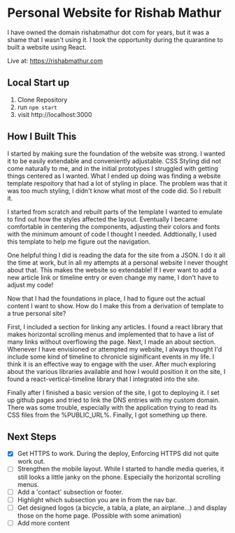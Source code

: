 # Personal Website for Rishab Mathur

I have owned the domain rishabmathur dot com for years, but it was a shame that I wasn't using it. I took the opportunity during the quarantine to built a website using React.

Live at: https://rishabmathur.com

## Local Start up
1) Clone Repository 
2) run ```npm start```
3) visit http://localhost:3000

## How I Built This
I started by making sure the foundation of the website was strong. I wanted it to be easily extendable and conveniently adjustable. CSS Styling did not come naturally to me, and in the initial prototypes I struggled with getting things centered as I wanted. What I ended up doing was finding a website template respoitory that had a lot of styling in place. The problem was that it was too much styling, I didn't know what most of the code did. So I rebuilt it. 

I started from scratch and rebuilt parts of the template I wanted to emulate to find out how the styles affected the layout. Eventually I became comfortable in centering the components, adjusting their colors and fonts with the minimum amount of code I thought I needed. Addtionally, I used this template to help me figure out the navigation.

One helpful thing I did is reading the data for the site from a JSON. I do it all the time at work, but in all my attempts at a personal website I never thought about that. This makes the website so extendable! If I ever want to add a new article link or timeline entry or even change my name, I don't have to adjust my code!

Now that I had the foundations in place, I had to figure out the actual content I want to show. How do I make this from a derivation of template to a true personal site? 

First, I included a section for linking any articles. I found a react library that makes horizontal scrolling menus and implemented that to have a list of many links without overflowing the page. 
Next, I made an about section. Whenever I have envisioned or attempted my website, I always thought I'd include some kind of timeline to chronicle siginificant events in my life. I think it is an effective way to engage with the user. After much exploring about the various libraries available and how I would position it on the site, I found a react-vertical-timeline library that I integrated into the site. 

Finally after I finished a basic version of the site, I got to deploying it. I set up github pages and tried to link the DNS entries with my custom domain. There was some trouble, especially with the application trying to read its CSS files from the %PUBLIC_URL%. Finally, I got something up there.

## Next Steps
- [x] Get HTTPS to work. During the deploy, Enforcing HTTPS did not quite work out.
- [ ]  Strengthen the mobile layout. While I started to handle media queries, it still looks a little janky on the phone. Especially the horizontal scrolling menus.
- [ ]  Add a 'contact' subsection or footer.
- [ ]  Highlight which subsection you are in from the nav bar. 
- [ ]  Get designed logos (a bicycle, a tabla, a plate, an airplane...) and display those on the home page. (Possible with some animation)
- [ ]  Add more content
